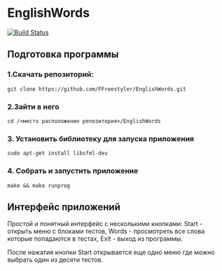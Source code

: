 # EnglishWords
[![Build Status](https://travis-ci.com/FFreestyler/EnglishWords.svg?branch=master)](https://travis-ci.com/FFreestyler/EnglishWords)

## Подготовка программы
### 1.Скачать репозиторий:
`git clone https://github.com/FFreestyler/EnglishWords.git`
### 2.Зайти в него 
`cd /<место расположение репозитория>/EnglishWords`
### 3. Установить библиотеку для запуска приложения
`sudo apt-get install libsfml-dev`
### 4. Собрать и запустить приложение
`make && make runprog`

## Интерфейс приложений
Простой и понятный интерфейс с несколькими кнопками: 
Start - открыть меню с блоками тестов, 
Words - просмотреть все слова которые попадаются в тестах, 
Exit - выход из программы.

После нажатия кнопки Start открывается еще одно меню где можно выбрать один из десяти тестов.
